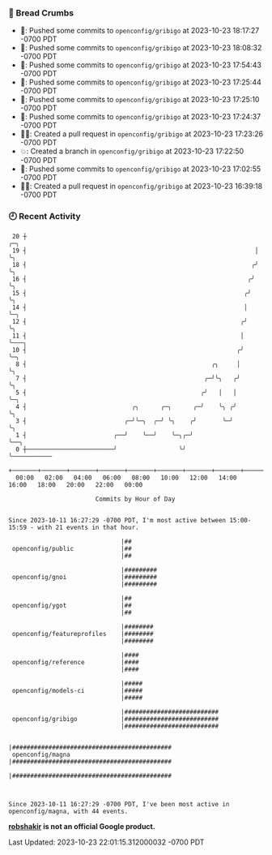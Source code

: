 ### 🍞 Bread Crumbs

 * 🚢: Pushed some commits to `openconfig/gribigo` at 2023-10-23 18:17:27 -0700 PDT
 * 🚢: Pushed some commits to `openconfig/gribigo` at 2023-10-23 18:08:32 -0700 PDT
 * 🚢: Pushed some commits to `openconfig/gribigo` at 2023-10-23 17:54:43 -0700 PDT
 * 🚢: Pushed some commits to `openconfig/gribigo` at 2023-10-23 17:25:44 -0700 PDT
 * 🚢: Pushed some commits to `openconfig/gribigo` at 2023-10-23 17:25:10 -0700 PDT
 * 🚢: Pushed some commits to `openconfig/gribigo` at 2023-10-23 17:24:37 -0700 PDT
 * ✍🏼: Created a pull request in `openconfig/gribigo` at 2023-10-23 17:23:26 -0700 PDT
 * 💥: Created a branch in `openconfig/gribigo` at 2023-10-23 17:22:50 -0700 PDT
 * 🚢: Pushed some commits to `openconfig/gribigo` at 2023-10-23 17:02:55 -0700 PDT
 * ✍🏼: Created a pull request in `openconfig/gribigo` at 2023-10-23 16:39:18 -0700 PDT

### 🕘 Recent Activity
```
 20 ┼                                                               ╭─╮
 19 ┤                                                               │ ╰╮
 18 ┤                                                              ╭╯  ╰╮
 16 ┤                                                             ╭╯    ╰╮
 15 ┤                                                            ╭╯      ╰╮
 14 ┤                                                            │        ╰─╮
 12 ┤                                                           ╭╯          ╰╮
 11 ┤                                                           │            ╰───╮
 10 ┤                                                          ╭╯                ╰─╮
  8 ┤                                                   ╭╮     │                   ╰╮
  7 ┤                                                 ╭─╯╰╮   ╭╯                    ╰╮
  5 ┤                                                ╭╯   │   │                      ╰─╮
  4 ┤                             ╭╮      ╭─╮      ╭─╯    ╰╮ ╭╯                        ╰╮
  3 ┤                           ╭─╯╰─╮  ╭─╯ ╰╮    ╭╯       ╰─╯                          ╰╮
  1 ┤                        ╭──╯    ╰──╯    ╰─╮╭─╯                                      ╰──╮
  0 ┼────────────────────────╯                 ╰╯                                           ╰───────────
    +───────+───────+───────+───────+───────+───────+───────+───────+───────+───────+───────+───────+────
  00:00   02:00   04:00   06:00   08:00   10:00   12:00   14:00   16:00   18:00   20:00   22:00   00:00   

						Commits by Hour of Day


Since 2023-10-11 16:27:29 -0700 PDT, I'm most active between 15:00-15:59 - with 21 events in that hour.

```



```
                               |##
 openconfig/public             |##
                               |##

                               |#########
 openconfig/gnoi               |#########
                               |#########

                               |##
 openconfig/ygot               |##
                               |##

                               |########
 openconfig/featureprofiles    |########
                               |########

                               |####
 openconfig/reference          |####
                               |####

                               |#####
 openconfig/models-ci          |#####
                               |#####

                               |##########################
 openconfig/gribigo            |##########################
                               |##########################

                               |############################################
 openconfig/magna              |############################################
                               |############################################



Since 2023-10-11 16:27:29 -0700 PDT, I've been most active in openconfig/magna, with 44 events.

```
**[robshakir](mailto:robjs@google.com) is not an official Google product.**  


Last Updated: 2023-10-23 22:01:15.312000032 -0700 PDT
